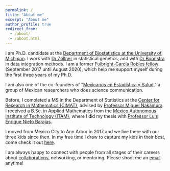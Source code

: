 ```yaml
---
permalink: /
title: "About me"
excerpt: "About me"
author_profile: true
redirect_from: 
  - /about/
  - /about.html
---
```


I am Ph.D. candidate at the [Department of Biostatistics at the University of Michigan](https://sph.umich.edu/biostat/). I work with [Dr Zöllner](https://sph.umich.edu/faculty-profiles/zollner-sebastian.html) in statistical genetics, and with [Dr Boonstra](https://sph.umich.edu/faculty-profiles/boonstra-philip.html) in data integration methods. I am a former [Fulbright-García Robles fellow](https://www.comexus.org.mx) (September 2017 until August 2020), which help me support myself during the first three years of my Ph.D.

I am also one of the co-founders of "[Mexicanos en Estadística y Salud](https://mxciencia.github.io)," a group of Mexican researchers who does science communication. 

Before, I completed a MS in the Department of Statistics at the [Center for Research in Mathematics (CIMAT)](https://www.cimat.mx), advised by [Professor Miguel Nakamura](https://www.researchgate.net/profile/Miguel-Nakamura). I received a B.Sc. in Applied Mathematics from the [Mexico Autonomous Institute of Technology (ITAM)](http://departamentodematematicas.itam.mx/es), where I did my thesis with [Professor Luis Enrique Nieto Barajas](http://allman.rhon.itam.mx/%7Elnieto/index.html).

I moved from Mexico City to Ann Arbor in 2017 and we live there with our three kids since then. In my free time I draw to capture my kids in their best, come check it out [here](https://express.adobe.com/page/5RXH0SuLILZ7Z/).

I am always happy to connect with people from all stages of their careers about [collaborations](https://orozcodelpinopedro.github.io/portfolio/ind), networking, or mentoring. Please shoot me an [email](mailto:porozco@umich.edu) anytime! 
